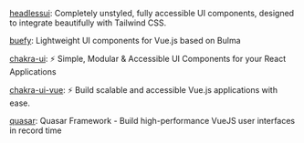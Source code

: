 [headlessui](https://github.com/tailwindlabs/headlessui): Completely unstyled, fully accessible UI components, designed to integrate beautifully with Tailwind CSS.

[buefy](https://github.com/buefy/buefy): Lightweight UI components for Vue.js based on Bulma

[chakra-ui](https://github.com/chakra-ui/chakra-ui): ⚡️ Simple, Modular & Accessible UI Components for your React Applications

[chakra-ui-vue](https://github.com/chakra-ui/chakra-ui-vue): ⚡️ Build scalable and accessible Vue.js applications with ease.

[quasar](https://github.com/quasarframework/quasar): Quasar Framework - Build high-performance VueJS user interfaces in record time
